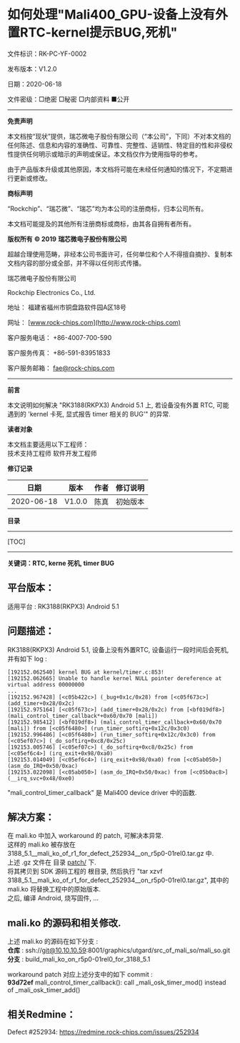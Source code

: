 # 如何处理"Mali400_GPU-设备上没有外置RTC-kernel提示BUG,死机"

文件标识：RK-PC-YF-0002

发布版本：V1.2.0

日期：2020-06-18

文件密级：□绝密   □秘密   □内部资料   ■公开

---

**免责声明**

本文档按“现状”提供，瑞芯微电子股份有限公司（“本公司”，下同）不对本文档的任何陈述、信息和内容的准确性、可靠性、完整性、适销性、特定目的性和非侵权性提供任何明示或暗示的声明或保证。本文档仅作为使用指导的参考。

由于产品版本升级或其他原因，本文档将可能在未经任何通知的情况下，不定期进行更新或修改。

**商标声明**

“Rockchip”、“瑞芯微”、“瑞芯”均为本公司的注册商标，归本公司所有。

本文档可能提及的其他所有注册商标或商标，由其各自拥有者所有。

**版权所有** **© 2019** **瑞芯微电子股份有限公司**

超越合理使用范畴，非经本公司书面许可，任何单位和个人不得擅自摘抄、复制本文档内容的部分或全部，并不得以任何形式传播。

瑞芯微电子股份有限公司

Rockchip Electronics Co., Ltd.

地址：     福建省福州市铜盘路软件园A区18号

网址：     [www.rock-chips.com](http://www.rock-chips.com)

客户服务电话： +86-4007-700-590

客户服务传真： +86-591-83951833

客户服务邮箱： [fae@rock-chips.com](mailto:fae@rock-chips.com)

----

**前言**

本文说明如何解决 "RK3188(RKPX3) Android 5.1 上, 若设备没有外置 RTC, 可能遇到的 'kernel 卡死, 显式报告 timer 相关的 BUG'" 的异常.

**读者对象**

本文档主要适用以下工程师：  
技术支持工程师
软件开发工程师

**修订记录**

| 日期       | 版本   | 作者 | 修订说明           |
| ---------- | ------ | ---- | ------------------ |
| 2020-06-18 | V1.0.0 | 陈真 | 初始版本           |

**目录**

------

[TOC]

------

**关键词：RTC, kerne 死机, timer BUG**

## 平台版本：

适用平台 : RK3188(RKPX3) Android 5.1

## 问题描述：

RK3188(RKPX3) Android 5.1, 设备上没有外置RTC, 设备运行一段时间后会死机, 并有如下 log : 

```
[192152.062540] kernel BUG at kernel/timer.c:853!
[192152.062665] Unable to handle kernel NULL pointer dereference at virtual address 00000000
...
[192152.967428] [<c05b422c>] (_bug+0x1c/0x28) from [<c05f673c>] (add_timer+0x28/0x2c)
[192152.975164] [<c05f673c>] (add_timer+0x28/0x2c) from [<bf019df8>] (mali_control_timer_callback*+0x60/0x70 [mali])
[192152.985412] [<bf019df8>] (mali_control_timer_callback+0x60/0x70 [mali]) from [<c05f6480>] (run_timer_softirq+0x12c/0x3c0)
[192152.996486] [<c05f6480>] (run_timer_softirq+0x12c/0x3c0) from [<c05ef07c>] (_do_softirq+0xc8/0x25c)
[192153.005746] [<c05ef07c>] (_do_softirq+0xc8/0x25c) from [<c05ef6c4>] (irq_exit+0x98/0xa0)
[192153.014049] [<c05ef6c4>] (irq_exit+0x98/0xa0) from [<c05ab050>] (asm_do_IRQ+0x50/0xac)
[192153.022098] [<c05ab050>] (asm_do_IRQ+0x50/0xac) from [<c05b0ac8>] (__irq_svc+0x48/0xe0)
```

"mali_control_timer_callback" 是 Mali400 device driver 中的函数.

## 解决方案：

在 mali.ko 中加入 workaround 的 patch, 可解决本异常.  
这样的 mali.ko 被存放在 3188_5.1\_\_mali_ko_of_r1_for_defect_252934\_\_on_r5p0-01rel0.tar.gz 中.  
上述 .gz 文件在 目录 [patch/](./patch) 下.  
将其拷贝到 SDK 源码工程的 根目录, 然后执行 "tar xzvf 3188_5.1\_\_mali_ko_of_r1_for_defect_252934\_\_on_r5p0-01rel0.tar.gz", 其中的 mali.ko 将替换工程中的原始版本.   
之后, 编译 Android, 烧写固件, ...

## mali.ko 的源码和相关修改.

上述 mali.ko 的源码在如下分支 :  
**仓库** : ssh://git@10.10.10.59:8001/graphics/utgard/src_of_mali_so/mali_so.git  
**分支** : build_mali_ko_on_r5p0-01rel0_for_3188_5.1

workaround patch 对应上述分支中的如下 commit :  
**93d72ef** mali_control_timer_callback(): call _mali_osk_timer_mod() instead of _mali_osk_timer_add()

## 相关Redmine：

Defect #252934: https://redmine.rock-chips.com/issues/252934
